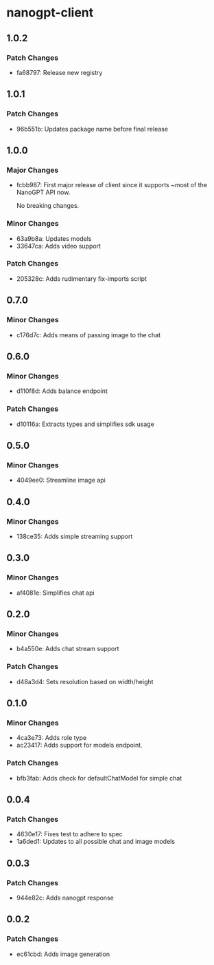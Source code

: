 # nanogpt-client

## 1.0.2

### Patch Changes

- fa68797: Release new registry

## 1.0.1

### Patch Changes

- 96b551b: Updates package name before final release

## 1.0.0

### Major Changes

- fcbb987: First major release of client since it supports ~most of the NanoGPT API now.

  No breaking changes.

### Minor Changes

- 63a9b8a: Updates models
- 33647ca: Adds video support

### Patch Changes

- 205328c: Adds rudimentary fix-imports script

## 0.7.0

### Minor Changes

- c176d7c: Adds means of passing image to the chat

## 0.6.0

### Minor Changes

- d110f8d: Adds balance endpoint

### Patch Changes

- d10116a: Extracts types and simplifies sdk usage

## 0.5.0

### Minor Changes

- 4049ee0: Streamline image api

## 0.4.0

### Minor Changes

- 138ce35: Adds simple streaming support

## 0.3.0

### Minor Changes

- af4081e: Simplifies chat api

## 0.2.0

### Minor Changes

- b4a550e: Adds chat stream support

### Patch Changes

- d48a3d4: Sets resolution based on width/height

## 0.1.0

### Minor Changes

- 4ca3e73: Adds role type
- ac23417: Adds support for models endpoint.

### Patch Changes

- bfb3fab: Adds check for defaultChatModel for simple chat

## 0.0.4

### Patch Changes

- 4630e17: Fixes test to adhere to spec
- 1a6ded1: Updates to all possible chat and image models

## 0.0.3

### Patch Changes

- 944e82c: Adds nanogpt response

## 0.0.2

### Patch Changes

- ec61cbd: Adds image generation

